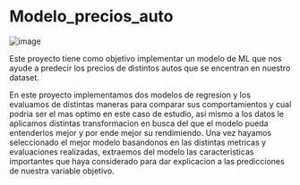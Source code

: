 # Modelo_precios_auto

![image](https://github.com/JuankTS/Modelo_precios_auto/assets/166193432/e08a3f23-e573-45a9-87ed-32a76b97f2c7)


Este proyecto tiene como objetivo implementar un modelo de ML que nos ayude a predecir los precios de distintos autos que se encentran en nuestro dataset.

En este proyecto implementamos dos modelos de regresion y los evaluamos de distintas maneras para comparar sus comportamientos y cual podria ser el mas optimo en este caso de estudio, asi mismo a los datos le aplicamos distintas transformacion en busca del que el modelo pueda entenderlos mejor y por ende mejor su rendimiendo. Una vez hayamos seleccionado el mejor modelo basandonos en las distintas metricas y evaluaciones realizadas, extraemos del modelo las caracteristicas importantes que haya considerado para dar explicacion a las predicciones de nuestra variable objetivo.
